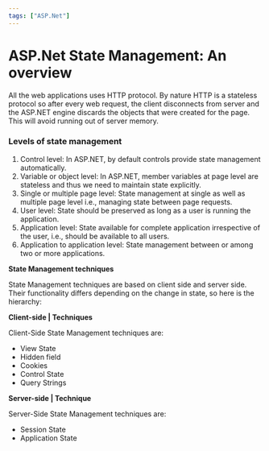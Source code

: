 ```yaml
---
tags: ["ASP.Net"]
---
```


# ASP.Net State Management: An overview

All the web applications uses HTTP protocol. By nature HTTP is a stateless protocol so after every web request, the client disconnects from server and the ASP.NET engine discards the objects that were created for the page. This will avoid running out of server memory.

### Levels of state management

1. Control level: In ASP.NET, by default controls provide state management automatically.
2. Variable or object level: In ASP.NET, member variables at page level are stateless and thus we need to maintain state explicitly.
3. Single or multiple page level: State management at single as well as multiple page level i.e., managing state between page requests.
4. User level: State should be preserved as long as a user is running the application.
5. Application level: State available for complete application irrespective of the user, i.e., should be available to all users.
6. Application to application level: State management between or among two or more applications.

**State Management techniques**

State Management techniques are based on client side and server side. Their functionality differs depending on the change in state, so here is the hierarchy:

**Client-side | Techniques**

Client-Side State Management techniques are:

- View State
- Hidden field
- Cookies
- Control State
- Query Strings

**Server-side | Technique**

Server-Side State Management techniques are:

- Session State
- Application State
